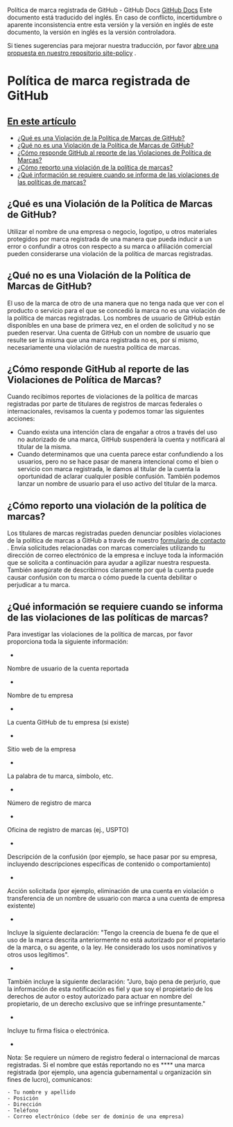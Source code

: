 Política de marca registrada de GitHub - GitHub Docs
[GitHub Docs](/es)
Este documento está traducido del inglés. En caso de conflicto, incertidumbre o aparente inconsistencia entre esta versión y la versión en inglés de este documento, la versión en inglés es la versión controladora.

Si tienes sugerencias para mejorar nuestra traducción, por favor
[abre una propuesta en nuestro repositorio site-policy](https://github.com/github/site-policy/issues)
.

# Política de marca registrada de GitHub

## [En este artículo](#in-this-article)
- [¿Qué es una Violación de la Política de Marcas de GitHub?](#what-is-a-github-trademark-policy-violation)
- [¿Qué no es una Violación de la Política de Marcas de GitHub?](#what-is-not-a-github-trademark-policy-violation)
- [¿Cómo responde GitHub al reporte de las Violaciones de Política de Marcas?](#how-does-github-respond-to-reported-trademark-policy-violations)
- [¿Cómo reporto una violación de la política de marcas?](#how-do-i-report-a-trademark-policy-violation)
- [¿Qué información se requiere cuando se informa de las violaciones de las políticas de marcas?](#what-information-is-required-when-reporting-trademark-policy-violations)

## ¿Qué es una Violación de la Política de Marcas de GitHub?

Utilizar el nombre de una empresa o negocio, logotipo, u otros materiales protegidos por marca registrada de una manera que pueda inducir a un error o confundir a otros con respecto a su marca o afiliación comercial pueden considerarse una violación de la política de marcas registradas.

## ¿Qué no es una Violación de la Política de Marcas de GitHub?

El uso de la marca de otro de una manera que no tenga nada que ver con el producto o servicio para el que se concedió la marca no es una violación de la política de marcas registradas. Los nombres de usuario de GitHub están disponibles en una base de primera vez, en el orden de solicitud y no se pueden reservar. Una cuenta de GitHub con un nombre de usuario que resulte ser la misma que una marca registrada no es, por sí mismo, necesariamente una violación de nuestra política de marcas.

## ¿Cómo responde GitHub al reporte de las Violaciones de Política de Marcas?

Cuando recibimos reportes de violaciones de la política de marcas registradas por parte de titulares de registros de marcas federales o internacionales, revisamos la cuenta y podemos tomar las siguientes acciones:

- Cuando exista una intención clara de engañar a otros a través del uso no autorizado de una marca, GitHub suspenderá la cuenta y notificará al titular de la misma.
- Cuando determinamos que una cuenta parece estar confundiendo a los usuarios, pero no se hace pasar de manera intencional como el bien o servicio con marca registrada, le damos al titular de la cuenta la oportunidad de aclarar cualquier posible confusión. También podemos lanzar un nombre de usuario para el uso activo del titular de la marca.

## ¿Cómo reporto una violación de la política de marcas?

Los titulares de marcas registradas pueden denunciar posibles violaciones de la política de marcas a GitHub a través de nuestro
[formulario de contacto](https://support.github.com/contact?tags=docs-trademark)
. Envía solicitudes relacionadas con marcas comerciales utilizando tu dirección de correo electrónico de la empresa e incluye toda la información que se solicita a continuación para ayudar a agilizar nuestra respuesta. También asegúrate de describirnos claramente por qué la cuenta puede causar confusión con tu marca o cómo puede la cuenta debilitar o perjudicar a tu marca.

## ¿Qué información se requiere cuando se informa de las violaciones de las políticas de marcas?

Para investigar las violaciones de la política de marcas, por favor proporciona toda la siguiente información:

-
Nombre de usuario de la cuenta reportada

-
Nombre de tu empresa

-
La cuenta GitHub de tu empresa (si existe)

-
Sitio web de la empresa

-
La palabra de tu marca, símbolo, etc.

-
Número de registro de marca

-
Oficina de registro de marcas (ej., USPTO)

-
Descripción de la confusión (por ejemplo, se hace pasar por su empresa, incluyendo descripciones específicas de contenido o comportamiento)

-
Acción solicitada (por ejemplo, eliminación de una cuenta en violación o transferencia de un nombre de usuario con marca a una cuenta de empresa existente)

-
Incluye la siguiente declaración: "Tengo la creencia de buena fe de que el uso de la marca descrita anteriormente no está autorizado por el propietario de la marca, o su agente, o la ley. He considerado los usos nominativos y otros usos legítimos".

-
También incluye la siguiente declaración: "Juro, bajo pena de perjurio, que la información de esta notificación es fiel y que soy el propietario de los derechos de autor o estoy autorizado para actuar en nombre del propietario, de un derecho exclusivo que se infringe presuntamente."

-
Incluye tu firma física o electrónica.

-
Nota: Se requiere un número de registro federal o internacional de marcas registradas. Si el nombre que estás reportando no es **** una marca registrada (por ejemplo, una agencia gubernamental u organización sin fines de lucro), comunícanos:

	- Tu nombre y apellido
	- Posición
	- Dirección
	- Teléfono
	- Correo electrónico (debe ser de dominio de una empresa)
